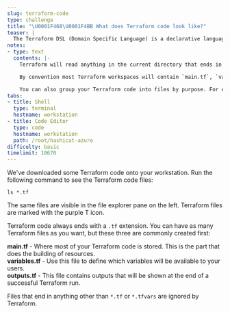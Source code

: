 ```yaml
---
slug: terraform-code
type: challenge
title: "\U0001F468‍\U0001F4BB What does Terraform code look like?"
teaser: |
  The Terraform DSL (Domain Specific Language) is a declarative language that lets you build almost any type of infrastructure.
notes:
- type: text
  contents: |-
    Terraform will read anything in the current directory that ends in `*.tf` or `*.tfvars`.

    By convention most Terraform workspaces will contain `main.tf`, `variables.tf`, and `outputs.tf` files.

    You can also group your Terraform code into files by purpose. For example, you might place all your load balancer configuration code into a file called `load_balancer.tf`.
tabs:
- title: Shell
  type: terminal
  hostname: workstation
- title: Code Editor
  type: code
  hostname: workstation
  path: /root/hashicat-azure
difficulty: basic
timelimit: 10670
---
```

We've downloaded some Terraform code onto your workstation. Run the following command to see the Terraform code files:
```
ls *.tf
```
The same files are visible in the file explorer pane on the left. Terraform files are marked with the purple T icon.

Terraform code always ends with a `.tf` extension. You can have as many Terraform files as you want, but these three are commonly created first:

**main.tf** - Where most of your Terraform code is stored. This is the part that does the building of resources.<br>
**variables.tf** - Use this file to define which variables will be available to your users.<br>
**outputs.tf** - This file contains outputs that will be shown at the end of a successful Terraform run.

Files that end in anything other than `*.tf` or `*.tfvars` are ignored by Terraform.